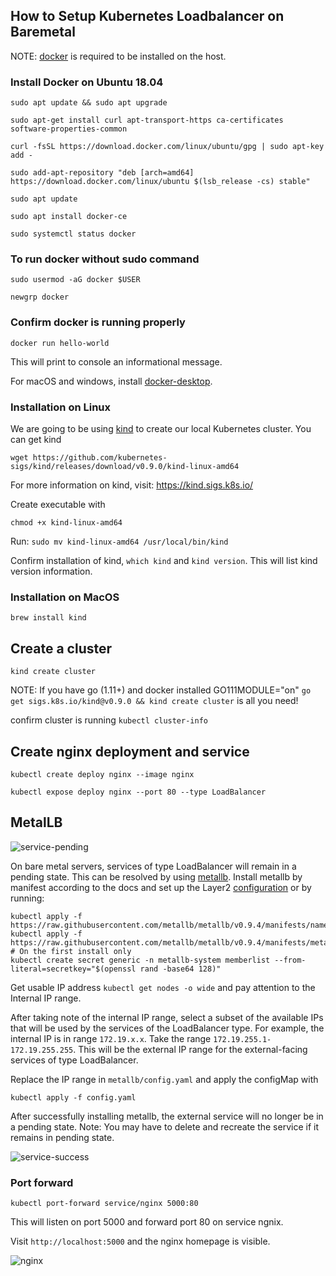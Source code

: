 ## How to Setup Kubernetes Loadbalancer on Baremetal

NOTE: [docker](https://docs.docker.com/engine/install/ubuntu/) is required to be installed on the host.
### Install Docker on Ubuntu 18.04
```
sudo apt update && sudo apt upgrade
```
```
sudo apt-get install curl apt-transport-https ca-certificates software-properties-common
```
```
curl -fsSL https://download.docker.com/linux/ubuntu/gpg | sudo apt-key add -
```
```
sudo add-apt-repository "deb [arch=amd64] https://download.docker.com/linux/ubuntu $(lsb_release -cs) stable"
```
```
sudo apt update
```
```
sudo apt install docker-ce
```
```
sudo systemctl status docker
```

### To run docker without sudo command
```
sudo usermod -aG docker $USER
```
```
newgrp docker
```

### Confirm docker is running properly
```
docker run hello-world
```
This will print to console an informational message.

For macOS and windows, install [docker-desktop](https://www.docker.com/products/docker-desktop).

### Installation on Linux
We are going to be using [kind](https://github.com/kubernetes-sigs/kind) to create our local Kubernetes cluster. You can get kind
```
wget https://github.com/kubernetes-sigs/kind/releases/download/v0.9.0/kind-linux-amd64
```

For more information on kind, visit: https://kind.sigs.k8s.io/  

Create executable with 
```
chmod +x kind-linux-amd64
```  

Run: `sudo mv kind-linux-amd64 /usr/local/bin/kind`  

Confirm installation of kind, `which kind` and `kind version`. This will list kind version information.

### Installation on MacOS
```
brew install kind
```

## Create a cluster
```
kind create cluster
```  

NOTE: If you have go (1.11+) and docker installed GO111MODULE="on" `go get sigs.k8s.io/kind@v0.9.0 && kind create cluster` is all you need!  

confirm cluster is running `kubectl cluster-info`  

## Create nginx deployment and service
```
kubectl create deploy nginx --image nginx
```
```
kubectl expose deploy nginx --port 80 --type LoadBalancer
```  

## MetalLB
![service-pending](https://github.com/learningdollars/kubernetes-loadbalancer-localhost-bare-metal/blob/main/images/kind-pending.PNG)  

On bare metal servers, services of type LoadBalancer will remain in a pending state. This can be resolved by using [metallb](https://metallb.universe.tf/installation/). Install metallb by manifest according to the docs and set up the Layer2 [configuration](https://metallb.universe.tf/configuration/) or by running:  
```
kubectl apply -f https://raw.githubusercontent.com/metallb/metallb/v0.9.4/manifests/namespace.yaml
kubectl apply -f https://raw.githubusercontent.com/metallb/metallb/v0.9.4/manifests/metallb.yaml
# On the first install only
kubectl create secret generic -n metallb-system memberlist --from-literal=secretkey="$(openssl rand -base64 128)"
```

Get usable IP address `kubectl get nodes -o wide` and pay attention to the Internal IP range.  

After taking note of the internal IP range, select a subset of the available IPs that will be used by the services of the LoadBalancer type. For example, the internal IP is in range `172.19.x.x`. Take the range `172.19.255.1-172.19.255.255`. This will be the external IP range for the external-facing services of type LoadBalancer.  

Replace the IP range in `metallb/config.yaml` and apply the configMap with  
```
kubectl apply -f config.yaml
```

After successfully installing metallb, the external service will no longer be in a pending state. 
Note: You may have to delete and recreate the service if it remains in pending state.  

![service-success](https://github.com/learningdollars/kubernetes-loadbalancer-localhost-bare-metal/blob/main/images/kind-ip-loadbalancer.PNG)  

### Port forward
```
kubectl port-forward service/nginx 5000:80
```  
This will listen on port 5000 and forward port 80 on service ngnix. 

Visit `http://localhost:5000` and the nginx homepage is visible.

![nginx](https://github.com/learningdollars/kubernetes-loadbalancer-localhost-bare-metal/blob/main/images/kind-ngnix.PNG)

